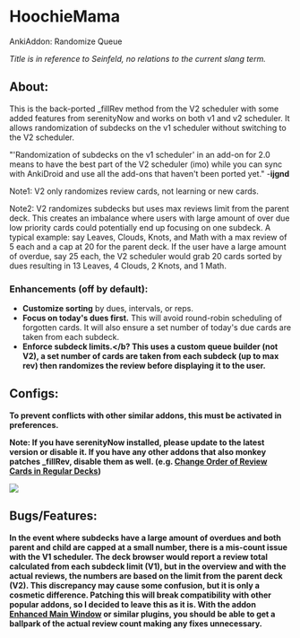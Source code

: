 # HoochieMama
AnkiAddon: Randomize Queue

<i>Title is in reference to Seinfeld, no relations to the current slang term.</i>


## About:
This is the back-ported _fillRev method from the V2 scheduler with some added features from serenityNow and works on both v1 and v2 scheduler. It allows randomization of subdecks on the v1 scheduler without switching to the V2 scheduler.

"'Randomization of subdecks on the v1 scheduler' in an add-on for 2.0 means to have the best part of the V2 scheduler (imo) while you can sync with AnkiDroid and use all the add-ons that haven't been ported yet." -<b>ijgnd</b>

Note1: V2 only randomizes review cards, not learning or new cards.

Note2: V2 randomizes subdecks but uses max reviews limit from the parent deck. This creates an imbalance where users with large amount of over due low priority cards could potentially end up focusing on one subdeck. A typical example: say Leaves, Clouds, Knots, and Math with a max review of 5 each and a cap at 20 for the parent deck. If the user have a large amount of overdue, say 25 each, the V2 scheduler would grab 20 cards sorted by dues resulting in 13 Leaves, 4 Clouds, 2 Knots, and 1 Math.

### Enhancements (off by default):
- <b>Customize sorting</b> by dues, intervals, or reps.
- <b>Focus on today's dues first.</b> This will avoid round-robin scheduling of forgotten cards. It will also ensure a set number of today's due cards are taken from each subdeck.
- <b>Enforce subdeck limits.</b? This uses a custom queue builder (not V2), a set number of cards are taken from each subdeck (up to max rev) then randomizes the review before displaying it to the user.


## Configs:
To prevent conflicts with other similar addons, this must be activated in preferences.

Note: If you have serenityNow installed, please update to the latest version or disable it. If you have any other addons that also monkey patches _fillRev, disable them as well. (e.g. <a href="https://ankiweb.net/shared/info/3731265543">Change Order of Review Cards in Regular Decks</a>)

<img src="https://github.com/lovac42/HoochieMama/blob/master/screenshots/prefmenu.jpg?raw=true">


## Bugs/Features:
In the event where subdecks have a large amount of overdues and both parent and child are capped at a small number, there is a mis-count issue with the V1 scheduler. The deck browser would report a review total calculated from each subdeck limit (V1), but in the overview and with the actual reviews, the numbers are based on the limit from the parent deck (V2). This discrepancy may cause some confusion, but it is only a cosmetic difference. Patching this will break compatibility with other popular addons, so I decided to leave this as it is. With the addon <a href="https://ankiweb.net/shared/info/877182321">Enhanced Main Window</a> or similar plugins, you should be able to get a ballpark of the actual review count making any fixes unnecessary.

